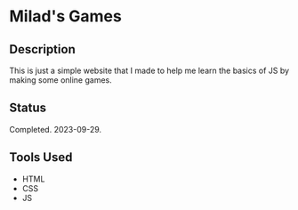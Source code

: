 # Milad's Games

## Description
This is just a simple website that I made to help me learn the basics of JS by making some online games.

## Status
Completed. 2023-09-29.

## Tools Used
- HTML
- CSS
- JS
